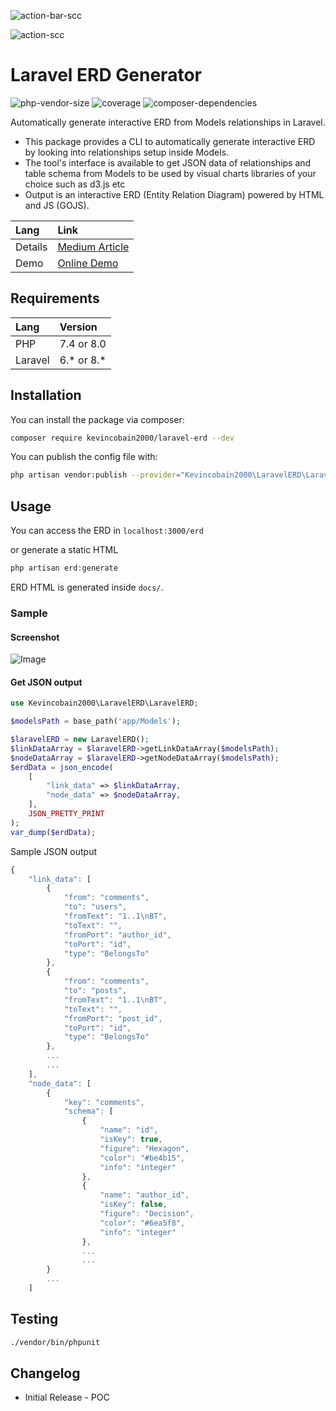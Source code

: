 ![action-bar-scc](https://instachart.coveritup.app/bar?title=SCC+-+Sloc,+Cloc+and+Code&metric=+lines&width=960&height=700&subtitle=kevincobain2000@laravel-erd&data={"x":["PHP","YAML","Markdown","Blade-template","JSON","XML","gitignore"],"y":[[345,82,125,322,61,12,15],[44,2,0,0,0,0,0],[9,3,2,1,1,1,1],[21,0,0,7,0,0,0]],"names":["Code","Comment","Files","Complexity"]})

![action-scc](https://instachart.coveritup.app/bar?width=960&height=700&subtitle=kevincobain2000@laravel-erd&data={"x":["PHP","YAML","Markdown","Blade-template","JSON","XML","gitignore"],"y":[[345,82,124,322,61,12,15],[44,2,0,0,0,0,0],[9,3,2,1,1,1,1],[21,0,0,7,0,0,0]],"names":["Code","Comment","Files","Complexity"]}&title=SCC+-+Sloc,+Cloc+and+Code&metric=+lines)

# Laravel ERD Generator

![php-vendor-size](https://coveritup.app/badge?org=kevincobain2000&repo=laravel-erd&type=php-vendor-size&branch=master)
![coverage](https://coveritup.app/badge?org=kevincobain2000&repo=laravel-erd&type=coverage&branch=master)
![composer-dependencies](https://coveritup.app/badge?org=kevincobain2000&repo=laravel-erd&type=composer-dependencies&branch=master)



Automatically generate interactive ERD from Models relationships in Laravel.
- This package provides a CLI to automatically generate interactive ERD by looking into relationships setup inside Models.
- The tool's interface is available to get JSON data of relationships and table schema from Models to be used by visual charts libraries of your choice such as d3.js etc
- Output is an interactive ERD (Entity Relation Diagram) powered by HTML and JS (GOJS).


| Lang    | Link                                                                                                                                   |
| :------ | :------------------------------------------------------------------------------------------------------------------------------------- |
| Details | [Medium Article](https://medium.com/web-developer/laravel-automatically-generate-interactive-erd-from-eloquent-relations-83fe65440716) |
| Demo    | [Online Demo](https://kevincobain2000.github.io/laravel-blog/erd/)                                                                     |


## Requirements

| Lang    | Version    |
| :------ | :--------- |
| PHP     | 7.4 or 8.0 |
| Laravel | 6.* or 8.* |

## Installation

You can install the package via composer:

```bash
composer require kevincobain2000/laravel-erd --dev
```


You can publish the config file with:

```bash
php artisan vendor:publish --provider="Kevincobain2000\LaravelERD\LaravelERDServiceProvider"
```

## Usage

You can access the ERD in ``localhost:3000/erd``

or generate a static HTML

```php
php artisan erd:generate
```

ERD HTML is generated inside ``docs/``.

### Sample

#### Screenshot

![Image](https://i.imgur.com/tYk1CuC.png)

#### Get JSON output

```php
use Kevincobain2000\LaravelERD\LaravelERD;

$modelsPath = base_path('app/Models');

$laravelERD = new LaravelERD();
$linkDataArray = $laravelERD->getLinkDataArray($modelsPath);
$nodeDataArray = $laravelERD->getNodeDataArray($modelsPath);
$erdData = json_encode(
    [
        "link_data" => $linkDataArray,
        "node_data" => $nodeDataArray,
    ],
    JSON_PRETTY_PRINT
);
var_dump($erdData);
```

Sample JSON output

```js
{
    "link_data": [
        {
            "from": "comments",
            "to": "users",
            "fromText": "1..1\nBT",
            "toText": "",
            "fromPort": "author_id",
            "toPort": "id",
            "type": "BelongsTo"
        },
        {
            "from": "comments",
            "to": "posts",
            "fromText": "1..1\nBT",
            "toText": "",
            "fromPort": "post_id",
            "toPort": "id",
            "type": "BelongsTo"
        },
        ...
        ...
    ],
    "node_data": [
        {
            "key": "comments",
            "schema": [
                {
                    "name": "id",
                    "isKey": true,
                    "figure": "Hexagon",
                    "color": "#be4b15",
                    "info": "integer"
                },
                {
                    "name": "author_id",
                    "isKey": false,
                    "figure": "Decision",
                    "color": "#6ea5f8",
                    "info": "integer"
                },
                ...
                ...
        }
        ...
    ]

```

## Testing

```bash
./vendor/bin/phpunit
```

## Changelog

- Initial Release - POC
